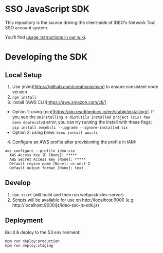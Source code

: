 # SSO JavaScript SDK

This repository is the source driving the client-side of IDEO's Network Tool SSO account system.

You'll find [usage instructions in our wiki](https://github.com/ideo/ideo-products/wiki/Ideo-SSO#2-add-the-js-sdk).

# Developing the SDK

## Local Setup

1. Use (nvm)[https://github.com/creationix/nvm] to ensure consistent node version
2. `npm install`
3. Install (AWS CLI)[https://aws.amazon.com/cli/]
  - Option 1: using (pip)[https://pip.readthedocs.io/en/stable/installing/]. If you see the `Uninstalling a distutils installed project (six) has been deprecated` error, you can try running the install with these flags: `pip install awsebcli --upgrade --ignore-installed six`
  - Option 2: using brew: `brew install awscli`

4. Configure an AWS profile after provisioning the profile in IAM:
```
aws configure --profile ideo-sso
  AWS Access Key ID [None]: *****
  AWS Secret Access Key [None]: *****
  Default region name [None]: us-west-2
  Default output format [None]: text
```

## Develop

1. `npm start` (will build and then run webpack-dev-server)
2. Scripts will be available for use on http://localhost:9000 (e.g. http://localhost:9000/js/ideo-sso-js-sdk.js)

## Deployment

Build & deploy to the S3 environment:

```
npm run deploy:production
npm run deploy:staging
```
